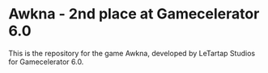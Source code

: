 # Awkna - 2nd place at Gamecelerator 6.0
This is the repository for the game Awkna, developed by LeTartap Studios for Gamecelerator 6.0.

